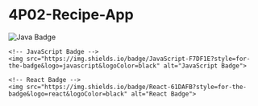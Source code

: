 # 4P02-Recipe-App
<!DOCTYPE html>
<html lang="en">
<head>
    <meta charset="UTF-8">
    <meta name="viewport" content="width=device-width, initial-scale=1.0">
    <title>Badges</title>
</head>
<body>
    <!-- Java Badge -->
    <img src="https://img.shields.io/badge/Java-007396?style=for-the-badge&logo=java&logoColor=white" alt="Java Badge">
    
    <!-- JavaScript Badge -->
    <img src="https://img.shields.io/badge/JavaScript-F7DF1E?style=for-the-badge&logo=javascript&logoColor=black" alt="JavaScript Badge">
    
    <!-- React Badge -->
    <img src="https://img.shields.io/badge/React-61DAFB?style=for-the-badge&logo=react&logoColor=black" alt="React Badge">
</body>
</html>
